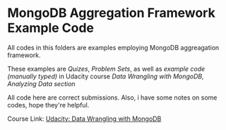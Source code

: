 # MongoDB Aggregation Framework Example Code

All codes in this folders are examples employing MongoDB aggreagation framework. 

These examples are *Quizes*, *Problem Sets*, as well as *example code (manually typed)* in Udacity course *Data Wrangling with MongoDB, Analyzing Data section*

All code here are correct submissions. Also, i have some notes on some codes, hope they're helpful.

Course Link: [Udacity: Data Wrangling with MongoDB](https://classroom.udacity.com/courses/ud032/lessons/491558559/concepts/8165990800923)
